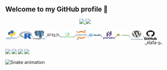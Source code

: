 ## Welcome to my GitHub profile 👋
<div align="center">
  <a href="https://github.com/tharcisioleone">
  <img height="150em" src="https://github-readme-stats.vercel.app/api?username=tharcisioleone&show_icons=true&theme=dracula&include_all_commits=true&count_private=true"/>
  <img height="150em" src="https://github-readme-stats.vercel.app/api/top-langs/?username=tharcisioleone&layout=compact&langs_count=7&theme=dracula"/>
</div>
<div style="display: inline_block"><br>
  
  <img align="center" alt="Rafa-Python" height="30" width="40" src="https://raw.githubusercontent.com/devicons/devicon/master/icons/python/python-original-wordmark.svg">
    <img align="center" alt="Rafa-Ts" height="30" width="40" src="https://raw.githubusercontent.com/devicons/devicon/master/icons/r/r-original.svg">
    <img align="center" alt="Rafa-Js" height="30" width="40" src="https://raw.githubusercontent.com/devicons/devicon/master/icons/postgresql/postgresql-original-wordmark.svg">
    <img align="center" alt="Rafa-React" height="30" width="40" src="https://raw.githubusercontent.com/devicons/devicon/master/icons/latex/latex-original.svg">
     <img align="center" alt="Rafa-Python" height="30" width="40" src="https://raw.githubusercontent.com/devicons/devicon/master/icons/anaconda/anaconda-original-wordmark.svg">
   <img align="center" alt="Rafa-HTML" height="30" width="40" src="https://raw.githubusercontent.com/devicons/devicon/master/icons/jupyter/jupyter-original-wordmark.svg">
     <img align="center" alt="Rafa-HTML" height="30" width="40" src="https://raw.githubusercontent.com/devicons/devicon/master/icons/numpy/numpy-original-wordmark.svg">
     <img align="center" alt="Rafa-HTML" height="30" width="40" src="https://raw.githubusercontent.com/devicons/devicon/master/icons/pandas/pandas-original-wordmark.svg">
  <img align="center" alt="Rafa-HTML" height="30" width="40" src="https://raw.githubusercontent.com/devicons/devicon/master/icons/pycharm/pycharm-original-wordmark.svg">
  <img align="center" alt="Rafa-CSS" height="30" width="40" src="https://raw.githubusercontent.com/devicons/devicon/master/icons/wordpress/wordpress-original.svg">
   <img align="center" alt="Rafa-CSS" height="30" width="40" src="https://raw.githubusercontent.com/devicons/devicon/master/icons/github/github-original-wordmark.svg"> 
    <img align="right" alt="Rafa-pic" height="150" style="border-radius:50px;" src="https://tenor.com/view/developer-developers-developers-developers-developers-programming-typing-gif-25177948?width=676&height=676">
  </div>
  
  ##
 
<div> 
  <a href = "mailto:thacisioleone@gmail.com"><img src="https://img.shields.io/badge/-Gmail-%23333?style=for-the-badge&logo=gmail&logoColor=white" target="_blank"></a>
  <a href="https://www.linkedin.com/in/tharcisio-leone/" target="_blank"><img src="https://img.shields.io/badge/-LinkedIn-%230077B5?style=for-the-badge&logo=linkedin&logoColor=white" target="_blank"></a> 
  <a href="https://github.com/tharcisioleone" target="_blank"><img src="https://img.shields.io/badge/GitHub-100000?style=for-the-badge&logo=github&logoColor=white" target="_blank"></a>
  <a href="https://www.facebook.com/tharcisio.leone/" target="_blank"><img src="https://img.shields.io/badge/Facebook-1877F2?style=for-the-badge&logo=facebook&logoColor=white" target="_blank"></a>
  
 
  
   ![Snake animation](https://github.com/tharcisioleone/tharcisioleone/blob/output/github-contribution-grid-snake.svg)
  
  
</div>
